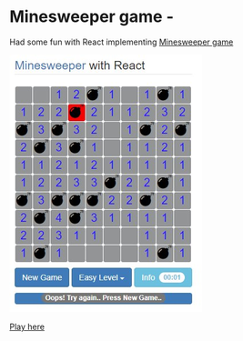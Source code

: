 
# Minesweeper game  -  
Had some fun with React implementing [Minesweeper game](https://en.wikipedia.org/wiki/Minesweeper_(video_game))

![Screenshot](https://github.com/shvechkov/default/blob/master/minesweeper.jpg?raw=true)

[Play here](https://shvechkov.github.io/default/) 




